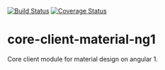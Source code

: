 [![Build Status](https://travis-ci.org/modern-mean/core-client-material-ng1.svg?branch=master)](https://travis-ci.org/modern-mean/core-client-material-ng1)
[![Coverage Status](https://coveralls.io/repos/github/modern-mean/core-client-material-ng1/badge.svg?branch=master)](https://coveralls.io/github/modern-mean/core-client-material-ng1?branch=master)
# core-client-material-ng1
Core client module for material design on angular 1.
